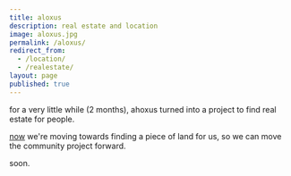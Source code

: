 ```yaml
---
title: aloxus
description: real estate and location
image: aloxus.jpg
permalink: /aloxus/
redirect_from:
  - /location/
  - /realestate/
layout: page
published: true
---
```


for a very little while (2 months), ahoxus turned into a project to find real estate for people.

[now](https://drive.google.com/drive/u/0/mobile/folders/1Cc7Kcy9bH1sl6vw5Xix-3IRx5mZyTWXx/1T7fdo8RcTgne0HlwyJLbMnqTcf1nRivp?sort=15&direction=d) we're moving towards finding a piece of land for us, so we can move the community project forward.

soon.
